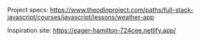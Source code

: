 Project specs: https://www.theodinproject.com/paths/full-stack-javascript/courses/javascript/lessons/weather-app

Inspiration site: https://eager-hamilton-724cee.netlify.app/
